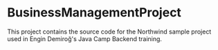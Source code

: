 # BusinessManagementProject
 This project contains the source code for the Northwind sample project used in Engin Demiroğ's Java Camp Backend training.
